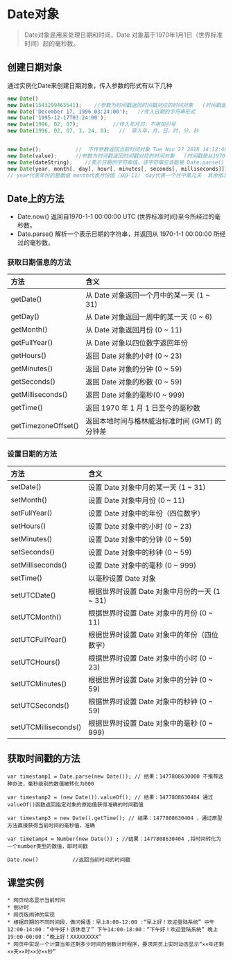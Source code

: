 # Date对象
>Date对象是用来处理日期和时间，Date 对象基于1970年1月1日（世界标准时间）起的毫秒数。

## 创建日期对象
通过实例化Date来创建日期对象，传入参数的形式有以下几种

```js
new Date()   
new Date(1543299465541);    //参数为时间戳返回时间戳对应的时间对象   (时间戳是从1970年1月1日开始的毫秒数 )
new Date('December 17, 1996 03:24:00');   //传入日期的字符串形式
new Date('1995-12-17T03:24:00');      
new Date(1996, 02, 07);           //传入年月日，不用加引号
new Date(1996, 02, 07, 3, 24, 0);   //  穿入年，月，日，时，分，秒


new Date();           //  不传参数返回当前时间对象 Tue Nov 27 2018 14:12:40 GMT+0800 (中国标准时间)
new Date(value);      //参数为时间戳返回时间戳对应的时间对象   (时间戳是从1970年1月1日开始的毫秒数 )
new Date(dateString);    //表示日期的字符串值。该字符串应该能被 Date.parse() 方法识别
new Date(year, month[, day[, hour[, minutes[, seconds[, milliseconds]]]]]);
// year代表年份的整数值 month代表月份值（从0-11） day代表一个月中第几天  其余依次分别代表小时，分钟，秒，毫秒
```

## Date上的方法
* Date.now()        返回自1970-1-1 00:00:00 UTC (世界标准时间)至今所经过的毫秒数。
* Date.parse()    解析一个表示日期的字符串，并返回从 1970-1-1 00:00:00 所经过的毫秒数。

### 获取日期信息的方法

|方法|含义|
|:----|:----|
|getDate()|从 Date 对象返回一个月中的某一天 (1 ~ 31)|
|getDay()| 从 Date 对象返回一周中的某一天 (0 ~ 6)|
|getMonth()| 从 Date 对象返回月份 (0 ~ 11)|
|getFullYear() |从 Date 对象以四位数字返回年份|
|getHours()| 返回 Date 对象的小时 (0 ~ 23)|
|getMinutes() |返回 Date 对象的分钟 (0 ~ 59)|
|getSeconds() |返回 Date 对象的秒数 (0 ~ 59)|
|getMilliseconds()| 返回 Date 对象的毫秒(0 ~ 999) |
|getTime()| 返回 1970 年 1 月 1 日至今的毫秒数|
|getTimezoneOffset() |返回本地时间与格林威治标准时间 (GMT) 的分钟差|

### 设置日期的方法

|    方法  |     含义  |
|:--------|:---------|
|setDate()| 设置 Date 对象中月的某一天 (1 ~ 31)|
|setMonth() |设置 Date 对象中月份 (0 ~ 11)|
|setFullYear()| 设置 Date 对象中的年份（四位数字）|
|setHours()| 设置 Date 对象中的小时 (0 ~ 23)|
|setMinutes()| 设置 Date 对象中的分钟 (0 ~ 59)|
|setSeconds() |设置 Date 对象中的秒钟 (0 ~ 59)|
| setMilliseconds() |设置 Date 对象中的毫秒 (0 ~ 999)|
|setTime()| 以毫秒设置 Date 对象|
| setUTCDate() |根据世界时设置 Date 对象中月份的一天 (1 ~ 31)|
| setUTCMonth()| 根据世界时设置 Date 对象中的月份 (0 ~ 11)|
| setUTCFullYear() |根据世界时设置 Date 对象中的年份（四位数字）|  
| setUTCHours()| 根据世界时设置 Date 对象中的小时 (0 ~ 23)|
| setUTCMinutes()| 根据世界时设置 Date 对象中的分钟 (0 ~ 59)|
| setUTCSeconds()| 根据世界时设置 Date 对象中的秒钟 (0 ~ 59)|
| setUTCMilliseconds()| 根据世界时设置 Date 对象中的毫秒 (0 ~ 999)|

## 获取时间戳的方法
```
var timestamp1 = Date.parse(new Date()); // 结果：1477808630000 不推荐这种办法，毫秒级别的数值被转化为000

var timestamp2 = (new Date()).valueOf(); // 结果：1477808630404 通过valueOf()函数返回指定对象的原始值获得准确的时间戳值

var timestamp3 = new Date().getTime(); // 结果：1477808630404 ，通过原型方法直接获得当前时间的毫秒值，准确

var timetamp4 = Number(new Date()) ; //结果：1477808630404 ,将时间转化为一个number类型的数值，即时间戳

Date.now()           //返回当前时间的时间戳
```

## 课堂实例
    * 网页动态显示当前时间
    * 倒计时
    * 网页版闹钟的实现
    * 根据日期的不同时间段，做问候语：早上8:00-12:00 :“早上好！欢迎登陆系统” 中午12:00-14:00：“中午好！该休息了” 下午14:00-18:00：“下午好！欢迎登陆系统” 晚上19:00-00:00：“晚上好！XXXXXXXXX”
    * 网页中实现一个计算当年还剩多少时间的倒数计时程序，要求网页上实时动态显示“××年还剩××天××时××分××秒”
